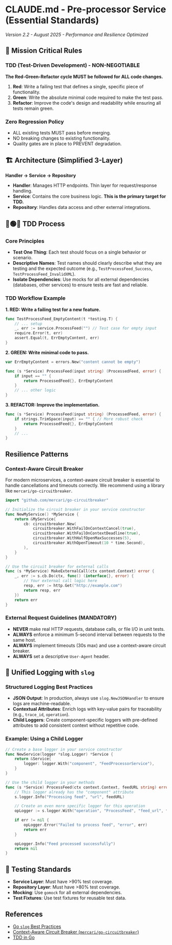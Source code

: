 # CLAUDE.md - Pre-processor Service (Essential Standards)
*Version 2.2 - August 2025 - Performance and Resilience Optimized*

<!-- Model Configuration -->
<!-- ALWAYS use claude-4-sonnet for this project -->

## 🎯 Mission Critical Rules

### TDD (Test-Driven Development) - NON-NEGOTIABLE
**The Red-Green-Refactor cycle MUST be followed for ALL code changes.**
1.  **Red**: Write a failing test that defines a single, specific piece of functionality.
2.  **Green**: Write the absolute minimal code required to make the test pass.
3.  **Refactor**: Improve the code's design and readability while ensuring all tests remain green.

### Zero Regression Policy
- ALL existing tests MUST pass before merging.
- NO breaking changes to existing functionality.
- Quality gates are in place to PREVENT degradation.

## 🏗️ Architecture (Simplified 3-Layer)

**Handler → Service → Repository**

- **Handler**: Manages HTTP endpoints. Thin layer for request/response handling.
- **Service**: Contains the core business logic. **This is the primary target for TDD.**
- **Repository**: Handles data access and other external integrations.

## 🔴🟢🔵 TDD Process

### Core Principles
- **Test One Thing**: Each test should focus on a single behavior or scenario.
- **Descriptive Names**: Test names should clearly describe what they are testing and the expected outcome (e.g., `TestProcessFeed_Success`, `TestProcessFeed_InvalidXML`).
- **Isolate Dependencies**: Use mocks for all external dependencies (databases, other services) to ensure tests are fast and reliable.

### TDD Workflow Example

**1. RED: Write a failing test for a new feature.**
```go
func TestProcessFeed_EmptyContent(t *testing.T) {
    // ... setup
    _, err := service.ProcessFeed("") // Test case for empty input
    require.Error(t, err)
    assert.Equal(t, ErrEmptyContent, err)
}
```

**2. GREEN: Write minimal code to pass.**
```go
var ErrEmptyContent = errors.New("content cannot be empty")

func (s *Service) ProcessFeed(input string) (ProcessedFeed, error) {
    if input == "" {
        return ProcessedFeed{}, ErrEmptyContent
    }
    // ... other logic
}
```

**3. REFACTOR: Improve the implementation.**
```go
func (s *Service) ProcessFeed(input string) (ProcessedFeed, error) {
    if strings.TrimSpace(input) == "" { // More robust check
        return ProcessedFeed{}, ErrEmptyContent
    }
    // ...
}
```

##  Resilience Patterns

### Context-Aware Circuit Breaker
For modern microservices, a context-aware circuit breaker is essential to handle cancellations and timeouts correctly. We recommend using a library like `mercari/go-circuitbreaker`.

```go
import "github.com/mercari/go-circuitbreaker"

// Initialize the circuit breaker in your service constructor
func NewMyService() *MyService {
    return &MyService{
        cb: circuitbreaker.New(
            circuitbreaker.WithFailOnContextCancel(true),
            circuitbreaker.WithFailOnContextDeadline(true),
            circuitbreaker.WithHalfOpenMaxSuccesses(5),
            circuitbreaker.WithOpenTimeout(10 * time.Second),
        ),
    }
}

// Use the circuit breaker for external calls
func (s *MyService) MakeExternalCall(ctx context.Context) error {
    _, err := s.cb.Do(ctx, func() (interface{}, error) {
        // Your external call logic here
        resp, err := http.Get("http://example.com")
        return resp, err
    })
    return err
}
```

### External Request Guidelines (MANDATORY)
- **NEVER** make real HTTP requests, database calls, or file I/O in unit tests.
- **ALWAYS** enforce a minimum 5-second interval between requests to the same host.
- **ALWAYS** implement timeouts (30s max) and use a context-aware circuit breaker.
- **ALWAYS** set a descriptive `User-Agent` header.

## 📝 Unified Logging with `slog`

### Structured Logging Best Practices
- **JSON Output**: In production, always use `slog.NewJSONHandler` to ensure logs are machine-readable.
- **Contextual Attributes**: Enrich logs with key-value pairs for traceability (e.g., `trace_id`, `operation`).
- **Child Loggers**: Create component-specific loggers with pre-defined attributes to add consistent context without repetitive code.

### Example: Using a Child Logger
```go
// Create a base logger in your service constructor
func NewService(logger *slog.Logger) *Service {
    return &Service{
        logger: logger.With("component", "FeedProcessorService"),
    }
}

// Use the child logger in your methods
func (s *Service) ProcessFeed(ctx context.Context, feedURL string) error {
    // This logger already has the "component" attribute
    s.logger.Info("Processing feed", "url", feedURL)

    // Create an even more specific logger for this operation
    opLogger := s.logger.With("operation", "ProcessFeed", "feed_url", feedURL)

    if err != nil {
        opLogger.Error("Failed to process feed", "error", err)
        return err
    }

    opLogger.Info("Feed processed successfully")
    return nil
}
```

## 🧪 Testing Standards

- **Service Layer**: Must have >90% test coverage.
- **Repository Layer**: Must have >80% test coverage.
- **Mocking**: Use `gomock` for all external dependencies.
- **Test Fixtures**: Use test fixtures for reusable test data.

## References

- [Go `slog` Best Practices](https://betterstack.com/community/guides/logging/logging-in-go/)
- [Context-Aware Circuit Breaker (`mercari/go-circuitbreaker`)](https://github.com/mercari/go-circuitbreaker)
- [TDD in Go](https://gabrieleromanato.name/test-driven-development-in-go)
